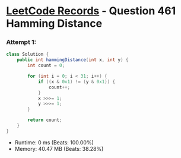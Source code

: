 # [LeetCode Records](../README.md) - Question 461 Hamming Distance

### Attempt 1: 
```java
class Solution {
    public int hammingDistance(int x, int y) {
        int count = 0;

        for (int i = 0; i < 31; i++) {
            if ((x & 0x1) != (y & 0x1)) {
                count++;
            }
            x >>>= 1;
            y >>>= 1;
        }

        return count;
    }
}
```
- Runtime: 0 ms (Beats: 100.00%)
- Memory: 40.47 MB (Beats: 38.28%)

<br>
